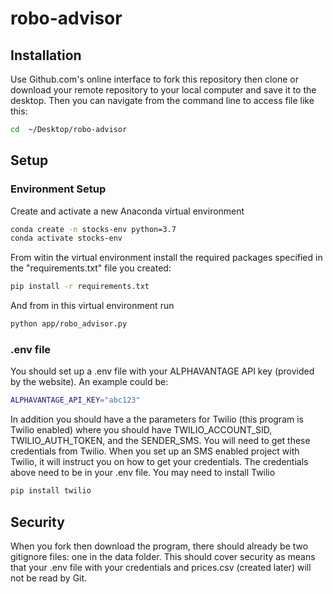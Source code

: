 # robo-advisor


## Installation
Use Github.com's online interface to fork this repository then clone or download your remote repository to your local computer and save it to the desktop. Then you can navigate from the command line to access file like this:
```sh
cd  ~/Desktop/robo-advisor 
```
## Setup

### Environment Setup 

Create and activate a new Anaconda virtual environment
```sh
conda create -n stocks-env python=3.7
conda activate stocks-env
```

From witin the virtual environment install the required packages specified in the "requirements.txt" file you created:
```sh
pip install -r requirements.txt
```

And from in this virtual environment run 
```sh
python app/robo_advisor.py
```
### .env file 

You should set up a .env file with your ALPHAVANTAGE API key (provided by the website). An example could be: 
```sh
ALPHAVANTAGE_API_KEY="abc123"
```
In addition you should have a the parameters for Twilio (this program is Twilio enabled) where you should have TWILIO_ACCOUNT_SID, TWILIO_AUTH_TOKEN, and the SENDER_SMS. You will need to get these credentials from Twilio. When you set up an SMS enabled project with Twilio, it will instruct you on how to get your credentials. The credentials above need to be in your .env file. You may need to install Twilio
```sh
pip install twilio
```

## Security
When you fork then download the program, there should already be two gitignore files: one in the data folder. This should cover security as means that your .env file with your credentials and prices.csv (created later) will not be read by Git.


